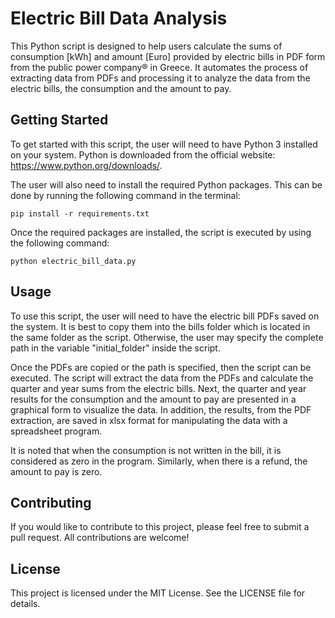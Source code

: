 # Electric Bill Data Analysis
This Python script is designed to help users calculate the sums of consumption [kWh] and amount [Euro] provided by electric bills in PDF form from the public power company® in Greece. It automates the process of extracting data from PDFs and processing it to analyze the data from the electric bills, the consumption and the amount to pay.

## Getting Started
To get started with this script, the user will need to have Python 3 installed on your system. Python is downloaded from the official website: https://www.python.org/downloads/.

The user will also need to install the required Python packages. This can be done by running the following command in the terminal:

`pip install -r requirements.txt`

Once the required packages are installed, the script is executed by using the following command:

`python electric_bill_data.py`

## Usage
To use this script, the user will need to have the electric bill PDFs saved on the system. It is best to copy them into the bills folder which is located in the same folder as the script. Otherwise, the user may specify the complete path in the variable "initial_folder" inside the script. 

Once the PDFs are copied or the path is specified, then the script can be executed. The script will extract the data from the PDFs and calculate the quarter and year sums from the electric bills.  Next, the quarter and year results for the consumption and the amount to pay are presented in a graphical form to visualize the data. In addition, the results, from the PDF extraction, are saved in xlsx format for manipulating the data with a spreadsheet program.

It is noted that when the consumption is not written in the bill, it is considered as zero in the program. Similarly, when there is a refund, the amount to pay is zero. 

## Contributing
If you would like to contribute to this project, please feel free to submit a pull request. All contributions are welcome!

## License
This project is licensed under the MIT License. See the LICENSE file for details.